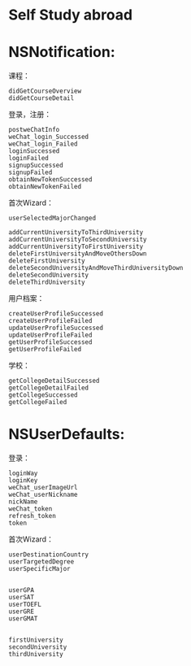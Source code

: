 # Self Study abroad

# NSNotification:


课程：



    didGetCourseOverview
    didGetCourseDetail
    
登录，注册：



    postweChatInfo
    weChat_login_Successed
    weChat_login_Failed
    loginSuccessed
    loginFailed
    signupSuccessed
    signupFailed
    obtainNewTokenSuccessed
    obtainNewTokenFailed

首次Wizard：


    userSelectedMajorChanged
    
    addCurrentUniversityToThirdUniversity
    addCurrentUniversityToSecondUniversity
    addCurrentUniversityToFirstUniversity
    deleteFirstUniversityAndMoveOthersDown
    deleteFirstUniversity
    deleteSecondUniversityAndMoveThirdUniversityDown
    deleteSecondUniversity
    deleteThirdUniversity
	


用户档案：



    createUserProfileSuccessed
    createUserProfileFailed
    updateUserProfileSuccessed
    updateUserProfileFailed
    getUserProfileSuccessed
    getUserProfileFailed


学校：



    getCollegeDetailSuccessed
    getCollegeDetailFailed
    getCollegeSuccessed
    getCollegeFailed


# NSUserDefaults:
登录：



    loginWay  
    loginKey
    weChat_userImageUrl
    weChat_userNickname
    nickName
    weChat_token
    refresh_token
    token





首次Wizard：

    userDestinationCountry
    userTargetedDegree
    userSpecificMajor


    userGPA
    userSAT
    userTOEFL
    userGRE
    userGMAT
    

    firstUniversity
    secondUniversity
    thirdUniversity
